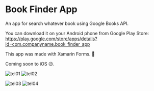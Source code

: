 # Book Finder App
An app for search whatever book using Google Books API.

You can download it on your Android phone from Google Play Store: https://play.google.com/store/apps/details?id=com.companyname.book_finder_app

This app was made with Xamarin Forms. 📱

Coming soon to iOS 😉.

![tel01](https://user-images.githubusercontent.com/51084681/163457650-9600f4ec-f97c-4db3-adfb-f3e43883c933.png) ![tel02](https://user-images.githubusercontent.com/51084681/163457678-1b62a8ad-7540-4821-b944-abc32ed55dc8.png)

![tel03](https://user-images.githubusercontent.com/51084681/163457689-ef01f4e7-106b-4e00-a693-5ea75f64cc7d.png) ![tel04](https://user-images.githubusercontent.com/51084681/163458017-697a9ee2-c445-4e87-98f4-79ed52cd2acd.png)

